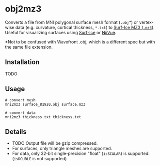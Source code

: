 # obj2mz3

Converts a file from MNI polygonal surface mesh format (`.obj`\*) or
vertex-wise data (e.g. curvature, cortical thickness, `*.txt`)
to [Surf-Ice MZ3 (`.mz3`)](https://github.com/neurolabusc/surf-ice/tree/master/mz3).
Useful for visualizing surfaces using [Surf-Ice](https://github.com/neurolabusc/surf-ice) or [NiiVue](https://github.com/niivue/niivue).

\*Not to be confused with Wavefront .obj, which is a different spec but with the same file extension.

## Installation

TODO

## Usage

```shell
# convert mesh
mni2mz3 surface_81920.obj surface.mz3

# convert data
mni2mz3 thickness.txt thickness.txt
```

## Details

- TODO Output file will be gzip compressed.
- For surfaces, only triangle meshes are supported.
- For data, only 32-bit single-precision "float" (`isSCALAR`) is supported.
  (`isDOUBLE` is not supported)
